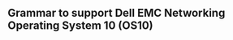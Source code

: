 Grammar to support Dell EMC Networking Operating System 10 (OS10)
----------------------------------------------------------------
